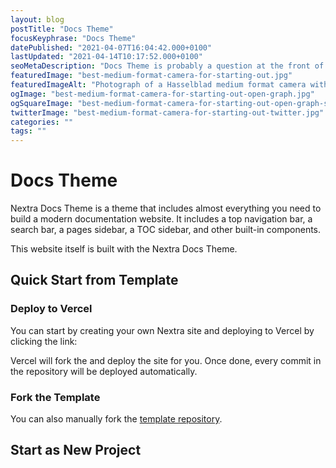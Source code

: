 ```yaml
---
layout: blog
postTitle: "Docs Theme"
focusKeyphrase: "Docs Theme"
datePublished: "2021-04-07T16:04:42.000+0100"
lastUpdated: "2021-04-14T10:17:52.000+0100"
seoMetaDescription: "Docs Theme is probably a question at the front of your mind right now! Let's take a look."
featuredImage: "best-medium-format-camera-for-starting-out.jpg"
featuredImageAlt: "Photograph of a Hasselblad medium format camera with the focusing screen exposed"
ogImage: "best-medium-format-camera-for-starting-out-open-graph.jpg"
ogSquareImage: "best-medium-format-camera-for-starting-out-open-graph-square.jpg"
twitterImage: "best-medium-format-camera-for-starting-out-twitter.jpg"
categories: ""
tags: ""
---
```



# Docs Theme

Nextra Docs Theme is a theme that includes almost everything you need to build a
modern documentation website. It includes a top navigation bar, a search bar, a
pages sidebar, a TOC sidebar, and other built-in components.

This website itself is built with the Nextra Docs Theme.

## Quick Start from Template

### Deploy to Vercel

You can start by creating your own Nextra site and deploying to Vercel by clicking the link:

Vercel will fork the and deploy the site for you. Once done, every commit in the repository will be
deployed automatically.

### Fork the Template

You can also manually fork the
[template repository](https://github.com/shuding/nextra-docs-template).

## Start as New Project
